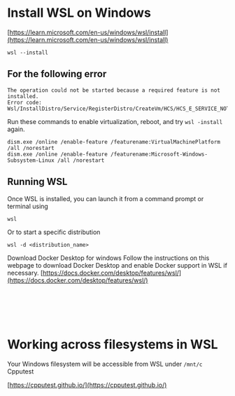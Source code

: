 # Install WSL on Windows
[https://learn.microsoft.com/en-us/windows/wsl/install](https://learn.microsoft.com/en-us/windows/wsl/install)

```
wsl --install
```

## For the following error
```
The operation could not be started because a required feature is not installed.
Error code: Wsl/InstallDistro/Service/RegisterDistro/CreateVm/HCS/HCS_E_SERVICE_NOT_AVAILABLE
```

Run  these commands to enable virtualization, reboot, and try ``wsl -install`` again.

```
dism.exe /online /enable-feature /featurename:VirtualMachinePlatform /all /norestart
dism.exe /online /enable-feature /featurename:Microsoft-Windows-Subsystem-Linux /all /norestart
```

## Running WSL

Once WSL is installed, you can launch it from a command prompt or terminal using

```
wsl
```

Or to start a specific distribution
```
wsl -d <distribution_name>
```

Download Docker Desktop for windows
Follow the instructions on this webpage to download Docker Desktop and enable Docker support in WSL if necessary.
[https://docs.docker.com/desktop/features/wsl/](https://docs.docker.com/desktop/features/wsl/)


<br> <br> <br> <br>



# Working across filesystems in WSL

Your Windows filesystem will be accessible from WSL under ``/mnt/c``
Cpputest

[https://cpputest.github.io/](https://cpputest.github.io/)



